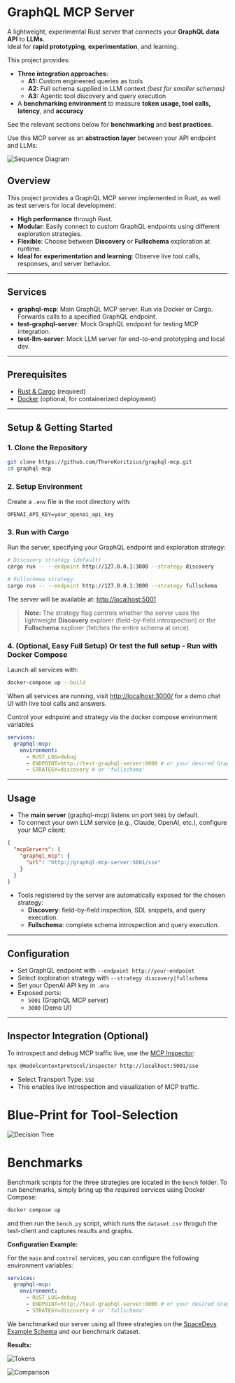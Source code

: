 # GraphQL MCP Server

A lightweight, experimental Rust server that connects your **GraphQL data API** to **LLMs**.  
Ideal for **rapid prototyping**, **experimentation**, and learning.

This project provides:
- **Three integration approaches:**
  - **A1:** Custom engineered queries as tools
  - **A2:** Full schema supplied in LLM context *(best for smaller schemas)*
  - **A3:** Agentic tool discovery and query execution
- A **benchmarking environment** to measure **token usage, tool calls, latency**, and **accuracy**

See the relevant sections below for **benchmarking** and **best practices**.

Use this MCP server as an **abstraction layer** between your API endpoint and LLMs:  

![Sequence Diagram](images/sequence_diagram.svg)


## Overview

This project provides a GraphQL MCP server implemented in Rust, as well as test servers for local development:

- **High performance** through Rust.
- **Modular**: Easily connect to custom GraphQL endpoints using different exploration strategies.
- **Flexible**: Choose between **Discovery** or **Fullschema** exploration at runtime.
- **Ideal for experimentation and learning**: Observe live tool calls, responses, and server behavior.

---

## Services

- **graphql-mcp**: Main GraphQL MCP server. Run via Docker or Cargo. Forwards calls to a specified GraphQL endpoint.
- **test-graphql-server**: Mock GraphQL endpoint for testing MCP integration.
- **test-llm-server**: Mock LLM server for end-to-end prototyping and local dev.

---

## Prerequisites

- [Rust & Cargo](https://rustup.rs/) (required)
- [Docker](https://www.docker.com/) (optional, for containerized deployment)

---

## Setup & Getting Started

### 1. Clone the Repository

```bash
git clone https://github.com/ThoreKoritzius/graphql-mcp.git
cd graphql-mcp
```

### 2. Setup Environment

Create a `.env` file in the root directory with:

```
OPENAI_API_KEY=your_openai_api_key
```

### 3. Run with Cargo

Run the server, specifying your GraphQL endpoint and exploration strategy:

```bash
# Discovery strategy (default)
cargo run -- --endpoint http://127.0.0.1:3000 --strategy discovery

# Fullschema strategy
cargo run -- --endpoint http://127.0.0.1:3000 --strategy fullschema
```

The server will be available at: [http://localhost:5001](http://localhost:5001)

> **Note:** The strategy flag controls whether the server uses the lightweight **Discovery** explorer (field-by-field introspection) or the **Fullschema** explorer (fetches the entire schema at once).

### 4. (Optional, Easy Full Setup) Or test the full setup - Run with Docker Compose

Launch all services with:

```bash
docker-compose up --build
```

When all services are running, visit [http://localhost:3000/](http://localhost:3000/) for a demo chat UI with live tool calls and answers.

Control your ednpoint and strategy via the docker compose environment variables

```yaml
services:
  graphql-mcp:
    environment:
      - RUST_LOG=debug
      - ENDPOINT=http://test-graphql-server:8000 # or your desired GraphQL endpoint
      - STRATEGY=discovery # or 'fullschema'
```


---

## Usage

- The **main server** (graphql-mcp) listens on port `5001` by default.
- To connect your own LLM service (e.g., Claude, OpenAI, etc.), configure your MCP client:

```json
{
  "mcpServers": {
    "graphql_mcp": {
      "url": "http://graphql-mcp-server:5001/sse"
    }
  }
}
```

- Tools registered by the server are automatically exposed for the chosen strategy:
  - **Discovery**: field-by-field inspection, SDL snippets, and query execution.
  - **Fullschema**: complete schema introspection and query execution.

---

## Configuration

- Set GraphQL endpoint with `--endpoint http://your-endpoint`
- Select exploration strategy with `--strategy discovery|fullschema`
- Set your OpenAI API key in `.env`
- Exposed ports:
  - `5001` (GraphQL MCP server)
  - `3000` (Demo UI)

---

## Inspector Integration (Optional)

To introspect and debug MCP traffic live, use the [MCP Inspector](https://github.com/modelcontextprotocol/inspector):

```bash
npx @modelcontextprotocol/inspector http://localhost:5001/sse
```

- Select Transport Type: `SSE`
- This enables live introspection and visualization of MCP traffic.

# Blue-Print for Tool-Selection


![Decision Tree](images/decisin_tree.svg)

# Benchmarks

Benchmark scripts for the three strategies are located in the `bench` folder. To run benchmarks, simply bring up the required services using Docker Compose:

```bash
docker compose up
```
and then run the `bench.py` script, which runs the `dataset.csv` throguh the test-client and captures results and graphs.

**Configuration Example:**

For the `main` and `control` services, you can configure the following environment variables:

```yaml
services:
  graphql-mcp:
    environment:
      - RUST_LOG=debug
      - ENDPOINT=http://test-graphql-server:8000 # or your desired GraphQL endpoint
      - STRATEGY=discovery # or 'fullschema'
```

We benchmarked our server using all three strategies on the [SpaceDevs Example Schema](https://thespacedevs-production.up.railway.app) and our benchmark dataset.

**Results:**

![Tokens](bench/results/the_space_devs/box_category_tokens.png)

![Comparison](bench/results/the_space_devs/metrics_subplots.png)
